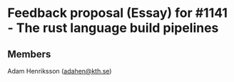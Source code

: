 # Feedback proposal (Essay) for #1141 - The rust language build pipelines
## Members
Adam Henriksson (adahen@kth.se)
